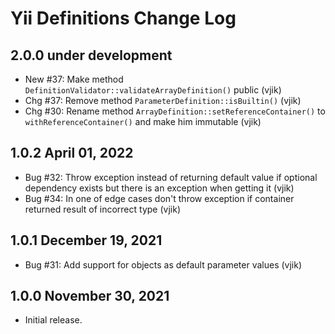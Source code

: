 # Yii Definitions Change Log

## 2.0.0 under development

- New #37: Make method `DefinitionValidator::validateArrayDefinition()` public (vjik)
- Chg #37: Remove method `ParameterDefinition::isBuiltin()` (vjik)
- Chg #30: Rename method `ArrayDefinition::setReferenceContainer()` to `withReferenceContainer()` and make him
  immutable (vjik)

## 1.0.2 April 01, 2022

- Bug #32: Throw exception instead of returning default value if optional dependency exists but there is an exception
  when getting it (vjik)
- Bug #34: In one of edge cases don't throw exception if container returned result of incorrect type (vjik)

## 1.0.1 December 19, 2021

- Bug #31: Add support for objects as default parameter values (vjik)

## 1.0.0 November 30, 2021

- Initial release.
